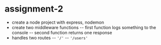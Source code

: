 # assignment-2

- create a node project with express, nodemon
- create two middleware functions
  -- first function logs something to the console
  -- second function returns one response
- handles two routes
  -- `'/'`
  -- `'/users'`

